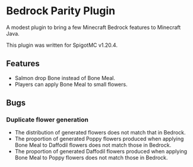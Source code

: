 # Bedrock Parity Plugin

A modest plugin to bring a few Minecraft Bedrock features to Minecraft Java.

This plugin was written for SpigotMC v1.20.4.

## Features

* Salmon drop Bone instead of Bone Meal.
* Players can apply Bone Meal to small flowers.

## Bugs

### Duplicate flower generation

* The distribution of generated flowers does not match that in Bedrock.
* The proportion of generated Poppy flowers produced when applying Bone Meal to Daffodil flowers does not match those in Bedrock.
* The proportion of generated Daffodil flowers produced when applying Bone Meal to Poppy flowers does not match those in Bedrock.
